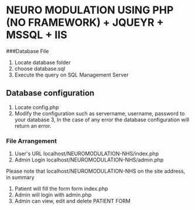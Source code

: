 # NEURO MODULATION USING PHP (NO FRAMEWORK) + JQUEYR + MSSQL + IIS 
###Database File
1. Locate database folder
2. choose database.sql
3. Execute the query on SQL Management Server

## Database configuration
1. Locate config.php
2. Modify the configuration such as servername, username, password to your database
3, In the case of any error the database configuration will return an error.


### File Arrangement
1. User's URL localhost/NEUROMODULATION-NHS/index.php
2. Admin Login localhost/NEUROMODULATION-NHS/admin.php


Please note that localhost/NEUROMODULATION-NHS on the site address, in summary
1. Patient will fill the form form index.php
2. Admin will login with admin.php
3. Admin can view, edit and delete PATIENT FORM